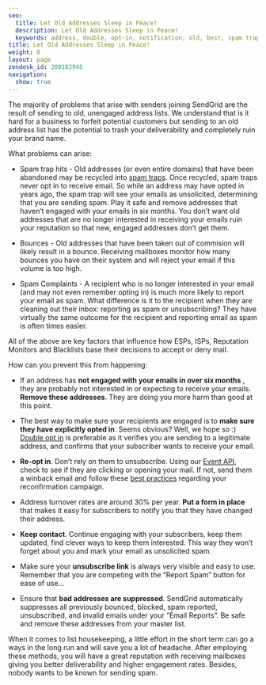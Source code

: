 ```yaml
---
seo:
  title: Let Old Addresses Sleep in Peace!
  description: Let Old Addresses Sleep in Peace!
  keywords: address, double, opt-in, notification, old, best, spam traps, lists, practices
title: Let Old Addresses Sleep in Peace!
weight: 0
layout: page
zendesk_id: 200182948
navigation:
  show: true
---
```


The majority of problems that arise with senders joining SendGrid are the result of sending to old, unengaged address lists. We understand that is it hard for a business to forfeit potential customers but sending to an old address list has the potential to trash your deliverability and completely ruin your brand name.  

What problems can arise:  

- Spam trap hits - Old addresses (or even entire domains) that have been abandoned may be recycled into [spam traps]({{root_url}}/Classroom/Deliver/Undeliverable_Email/spam_trapped.html).  Once recycled, spam traps never opt in to receive email. So while an address may have opted in years ago, the spam trap will see your emails as unsolicited, determining that you are sending spam. Play it safe and remove addresses that haven’t engaged with your emails in six months. You don’t want old addresses that are no longer interested in receiving your emails ruin your reputation so that new, engaged addresses don’t get them.    

- Bounces - Old addresses that have been taken out of commision will likely result in a bounce.  Receiving mailboxes monitor how many bounces you have on their system and will reject your email if this volume is too high.   

- Spam Complaints - A recipient who is no longer interested in your email (and may not even remember opting in) is much more likely to report your email as spam.  What difference is it to the recipient when they are cleaning out their inbox:  reporting as spam or unsubscribing?  They have virtually the same outcome for the recipient and reporting email as spam is often times easier.    

All of the above are key factors that influence how ESPs, ISPs, Reputation Monitors and Blacklists base their decisions to accept or deny mail.  

How can you prevent this from happening:  

- If an address has **not engaged with your emails in over six months** , they are probably not interested in or expecting to receive your emails.   **Remove these addresses**.  They are doing you more harm than good at this point.  

- The best way to make sure your recipients are engaged is to **make sure they have explicitly opted in**.  Seems obvious?  Well, we hope so :)   [Double opt in]({{root_url}}/Glossary/opt_in_email.html) is preferable as it verifies you are sending to a legitimate address, and confirms that your subscriber wants to receive your email.  

- **Re-opt in**. Don’t rely on them to unsubscribe. Using our [Event API](http://sendgrid.com/docs/API_Reference/Webhooks/event.html), check to see if they are clicking or opening your mail. If not, send them a winback email and follow these [best practices]({{root_url}}/Glossary/reconfirmation.html) regarding your reconfirmation campaign.   

- Address turnover rates are around 30% per year. **Put a form in place** that makes it easy for subscribers to notify you that they have changed their address.    

- **Keep contact**. Continue engaging with your subscribers, keep them updated, find clever ways to keep them interested. This way they won’t forget about you and mark your email as unsolicited spam.   

- Make sure your **unsubscribe link** is always very visible and easy to use.  Remember that you are competing with the “Report Spam” button for ease of use...  

- Ensure that **bad addresses are suppressed**.  SendGrid automatically suppresses all previously bounced, blocked, spam reported, unsubscribed, and invalid emails under your “Email Reports”.  Be safe and remove these addresses from your master list.   


When it comes to list housekeeping, a little effort in the short term can go a ways in the long run and will save you a lot of headache. After employing these methods, you will have a great reputation with receiving mailboxes giving you better deliverability and higher engagement rates.  Besides, nobody wants to be known for sending spam.

